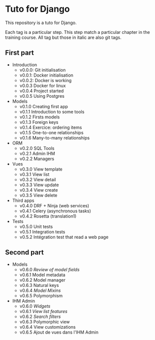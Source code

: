 # Tuto for Django

This repository is a tuto for Django.

Each tag is a particular step. This step match a particular chapter in the training course.
All tag but those in italic are also git tags.

## First part

* Introduction
  * v0.0.0: Git initialisation
  * v0.0.1: Docker initialisation
  * v0.0.2: Docker is working
  * v0.0.3 Docker for linux
  * v0.0.4 Project started
  * v0.0.5 Using Postgres
* Models
  * v0.1.0 Creating first app
  * v0.1.1 Introduction to some tools
  * v0.1.2 Firsts models
  * v0.1.3 Foreign keys
  * v0.1.4 Exercice: ordering items
  * v0.1.5 One-to-one relationships
  * v0.1.6 Many-to-many relationships
* ORM
  * v0.2.0 SQL Tools
  * v0.2.1 Admin IHM
  * v0.2.2 Managers
* Vues
  * v0.3.0 View template
  * v0.3.1 View list
  * v0.3.2 View detail
  * v0.3.3 View update
  * v0.3.4 View create
  * v0.3.5 View delete
* Third apps
  * v0.4.0 DRF + Ninja (web services)
  * v0.4.1 Celery (asynchronous tasks)
  * v0.4.2 Rosetta (translation1)
* Tests
  * v0.5.0 Unit tests
  * v0.5.1 Integration tests
  * v0.5.2 Intégration test that read a web page

## Second part

* Models
  * v0.6.0 _Review of model fields_
  * v0.6.1 Model metadata
  * v0.6.2 Model manager
  * v0.6.3 Natural keys
  * v0.6.4 _Model Mixins_
  * v0.6.5 Polymorphism
* IHM Admin
  * v0.6.0 _Widgets_
  * v0.6.1 _View list features_
  * v0.6.2 _Search filters_
  * v0.6.3 Polymorphic view
  * v0.6.4 View customizations
  * v0.6.5 Ajout de vues dans l'IHM Admin
